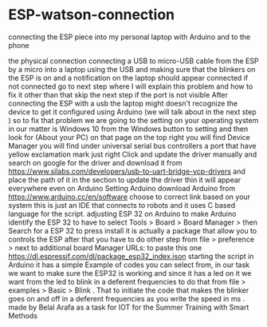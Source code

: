 # ESP-watson-connection 
connecting the ESP piece into my personal laptop with Arduino and to the phone

the physical connection
connecting a USB to micro-USB cable from the ESP by a micro into a laptop using the USB and making sure that the blinkers on the ESP is on and a notification on the laptop should appear connected if not connected go to next step where I will explain this problem and how to fix it other than that skip the next step
if the port is not visible
After connecting the ESP with a usb the laptop might doesn't recognize the device to get it configured using Arduino (we will talk about in the next step ) so to fix that problem we are going to the setting on your operating system in our matter is Windows 10 from the Windows button to setting and then look for (About your PC) on that page on the top right you will find Device Manager you will find under universal serial bus controllers a port that have yellow exclamation mark just right Click and update the driver manually and search on google for the driver and download it from https://www.silabs.com/developers/usb-to-uart-bridge-vcp-drivers and place the path of it in the section to update the driver thin it will appear everywhere even on Arduino
Setting Arduino
download Arduino from https://www.arduino.cc/en/software choose to correct link based on your system this is just an IDE that connects to robots and it uses C based language for the script.
adjusting ESP 32 on Arduino
to make Arduino identify the ESP 32 to have to select Tools > Board > Board Manager > then Search for a ESP 32 to press install it is actually a package that allow you to controls the ESP
after that you have to do other step from file > preference > next to additional board Manager URLs: to paste this one https://dl.espressif.com/dl/package_esp32_index.json
starting the script
in Arduino it has a simple Example of codes you can select from, in our task we want to make sure the ESP32 is working and since it has a led on it we want from the led to blink in a deferent frequencies to do that from file > examples > Basic > Blink . That to initiate the code that makes the blinker goes on and off in a deferent frequencies as you write the speed in ms .
made by Belal Arafa as a task for IOT for the Summer Training with Smart Methods
